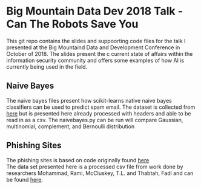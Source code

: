 # Big Mountain Data Dev 2018 Talk - Can The Robots Save You

This git repo contains the slides and suppoorting code files for the talk I presented at the Big Mountaind Data and Development Conference in October of 2018. The slides present the c
current state of affairs within the information security community and offers some
examples of how AI is currently being used in the field. 

## Naive Bayes

The naive bayes files present how scikit-learns native naive bayes classifiers can be used
to predict spam email. The dataset is collected from [here](https://archive.ics.uci.edu/ml/machine-learning-databases/spambase/)
but is presented here already processed with headers and able to be read in as a csv. The naivebayes.py can
be run will compare Gaussian, multinomial, complement, and Bernoulli distribution

## Phishing Sites

The phishing sites is based on code originally found [here](https://github.com/JonathanTay/CS-7641-assignment-1)  
The data set presented here is  a processed csv file from work done by researchers Mohammad, Rami, McCluskey, T.L. and Thabtah, Fadi
and can be found [here](https://archive.ics.uci.edu/ml/machine-learning-databases/00327/).
